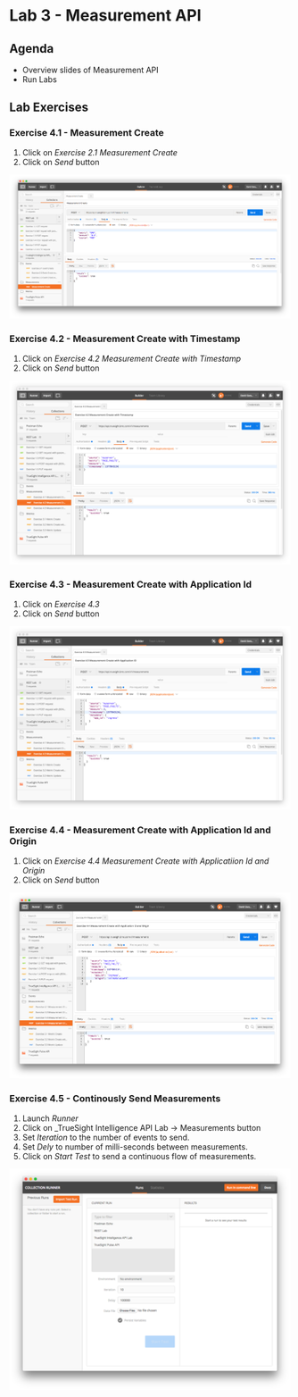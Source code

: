 Lab 3 - Measurement API
=======================

Agenda
------
- Overview slides of Measurement API
- Run Labs

Lab Exercises
-------------

### Exercise 4.1 - Measurement Create

1. Click on _Exercise 2.1 Measurement Create_
2. Click on _Send_ button

![Exercise 4.1](images/ex-4.1.png)

### Exercise 4.2 - Measurement Create with Timestamp

1. Click on _Exercise 4.2 Measurement Create with Timestamp_
2. Click on _Send_ button

![Exercise 4.2](images/ex-4.2.png)

### Exercise 4.3 - Measurement Create with Application Id

1. Click on _Exercise 4.3_
2. Click on _Send_ button

![Exercise 4.3](images/ex-4.3.png)

### Exercise 4.4 - Measurement Create with Application Id and Origin

1. Click on _Exercise 4.4 Measurement Create with Applicatiion Id and Origin_
2. Click on _Send_ button

![Exercise 4.4](images/ex-4.4.png)

### Exercise 4.5 - Continously Send Measurements

1. Launch _Runner_
2. Click on _TrueSight Intelligence API Lab -> Measurements button
3. Set _Iteration_ to the number of events to send.
4. Set _Dely_ to number of milli-seconds between measurements.
5. Click on _Start Test_ to send a continuous flow of measurements.

![Exercise 2.4](images/ex-2.4.png)








